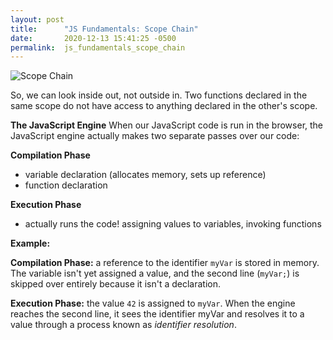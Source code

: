 ```yaml
---
layout: post
title:      "JS Fundamentals: Scope Chain"
date:       2020-12-13 15:41:25 -0500
permalink:  js_fundamentals_scope_chain
---
```



![Scope Chain](https://user-images.githubusercontent.com/38739923/102023131-53aa8580-3d59-11eb-849d-18e54a5feb7a.png)

So, we can look inside out, not outside in. Two functions declared in the same scope do not have access to anything declared in the other's scope.

**The JavaScript Engine**
When our JavaScript code is run in the browser, the JavaScript engine actually makes two separate passes over our code:

**Compilation Phase**
* variable declaration (allocates memory, sets up reference)
* function declaration 

**Execution Phase**
* actually runs the code! assigning values to variables, invoking functions

**Example:**

**Compilation Phase:**  a reference to the identifier `myVar` is stored in memory. The variable isn't yet assigned a value, and the second line (`myVar;`) is skipped over entirely because it isn't a declaration.

**Execution Phase:**  the value `42` is assigned to `myVar`.  When the engine reaches the second line, it sees the identifier myVar and resolves it to a value through a process known as *identifier resolution*.
